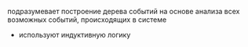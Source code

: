подразумевает построение дерева событий на основе анализа всех возможных событий, происходящих в системе

- используют индуктивную логику